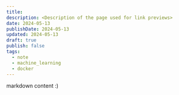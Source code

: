 ```yaml
---
title: 
description: <Description of the page used for link previews>
date: 2024-05-13
publishDate: 2024-05-13
updated: 2024-05-13
draft: true
publish: false
tags:
  - note
  - machine_learning
  - docker
---
```

 
markdown content :)
